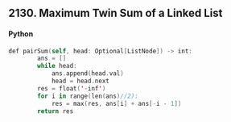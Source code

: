## 2130. Maximum Twin Sum of a Linked List

#### Python
```swift
def pairSum(self, head: Optional[ListNode]) -> int:
        ans = []
        while head:
            ans.append(head.val)
            head = head.next
        res = float('-inf')
        for i in range(len(ans)//2):
            res = max(res, ans[i] + ans[-i - 1])
        return res
```
